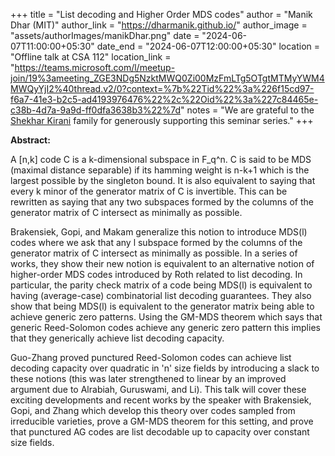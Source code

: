 +++
title = "List decoding and Higher Order MDS codes"
author = "Manik Dhar (MIT)"
author_link = "https://dharmanik.github.io/"
author_image = "assets/authorImages/manikDhar.png"
date = "2024-06-07T11:00:00+05:30"
date_end = "2024-06-07T12:00:00+05:30"
location = "Offline talk at CSA 112"
location_link = "https://teams.microsoft.com/l/meetup-join/19%3ameeting_ZGE3NDg5NzktMWQ0Zi00MzFmLTg5OTgtMTMyYWM4MWQyYjI2%40thread.v2/0?context=%7b%22Tid%22%3a%226f15cd97-f6a7-41e3-b2c5-ad4193976476%22%2c%22Oid%22%3a%227c84465e-c38b-4d7a-9a9d-ff0dfa3638b3%22%7d"
notes = "We are grateful to the <a href = "https://www.accel.com/people/shekhar-kirani" target= "_blank">Shekhar Kirani</a> family for generously supporting this seminar series."
+++

<b>Abstract:</b>

A [n,k] code C is a k-dimensional subspace in F_q^n. C is said to be MDS (maximal distance separable) if its hamming
weight is n-k+1 which is the largest possible by the singleton bound. It is also equivalent to saying that every k minor
of the generator matrix of C is invertible. This can be rewritten as saying that any two subspaces formed by the columns
of the generator matrix of C intersect as minimally as possible.

Brakensiek, Gopi, and Makam generalize this notion to introduce MDS(l) codes where we ask that any l subspace formed by
the columns of the generator matrix of C intersect as minimally as possible. In a series of works, they show their new
notion is equivalent to an alternative notion of higher-order MDS codes introduced by Roth related to list decoding. In
particular, the parity check matrix of a code being MDS(l) is equivalent to having (average-case) combinatorial list
decoding guarantees. They also show that being MDS(l) is equivalent to the generator matrix being able to achieve
generic zero patterns. Using the GM-MDS theorem which says that generic Reed-Solomon codes achieve any generic zero
pattern this implies that they generically achieve list decoding capacity.

Guo-Zhang proved punctured Reed-Solomon codes can achieve list decoding capacity over quadratic in 'n' size fields by
introducing a slack to these notions (this was later strengthened to linear by an improved argument due to Alrabiah,
Guruswami, and Li). This talk will cover these exciting developments and recent works by the speaker with Brakensiek,
Gopi, and Zhang which develop this theory over codes sampled from irreducible varieties, prove a GM-MDS theorem for this
setting, and prove that punctured AG codes are list decodable up to capacity over constant size fields.